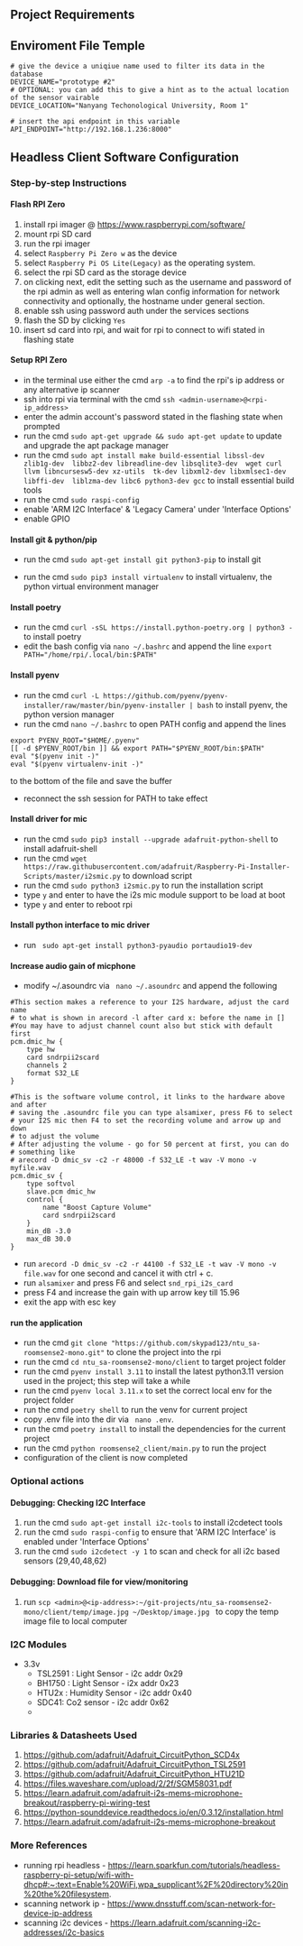 ## Project Requirements



## Enviroment File Temple

```
# give the device a uniqiue name used to filter its data in the database
DEVICE_NAME="prototype #2"
# OPTIONAL: you can add this to give a hint as to the actual location of the sensor vairable
DEVICE_LOCATION="Nanyang Techonological University, Room 1"

# insert the api endpoint in this variable
API_ENDPOINT="http://192.168.1.236:8000"
```

## Headless Client Software Configuration
### Step-by-step Instructions

#### Flash RPI Zero
  1. install rpi imager @ https://www.raspberrypi.com/software/
  2. mount rpi SD card
  3. run the rpi imager
  4. select `Raspberry Pi Zero w` as the device
  5. select `Raspberry Pi OS Lite(Legacy)` as the operating system.
  6. select the rpi SD card as the storage device
  7. on clicking next, edit the setting such as the username and password of the rpi admin as well as entering wlan config information for network connectivity
  and optionally, the hostname under general section.
  8. enable ssh using password auth under the services sections
  9. flash the SD by clicking `Yes`
  10.  insert sd card into rpi, and wait for rpi to connect to wifi stated in flashing state

#### Setup RPI Zero
  -  in the terminal use either the cmd ```arp -a``` to find the rpi's ip address or any alternative ip scanner 
  - ssh into rpi via terminal with the cmd ```ssh <admin-username>@<rpi-ip_address>```
  -  enter the admin account's password stated in the flashing state when prompted
  -  run the cmd ```sudo apt-get upgrade && sudo apt-get update``` to update and upgrade the apt package manager
  -  run the cmd ```sudo apt install make build-essential libssl-dev zlib1g-dev 
                libbz2-dev libreadline-dev libsqlite3-dev 
                wget curl llvm libncursesw5-dev xz-utils 
                tk-dev libxml2-dev libxmlsec1-dev libffi-dev 
                liblzma-dev libc6 python3-dev gcc``` to install essential build tools
  -  run the cmd ```sudo raspi-config```
  - enable 'ARM I2C Interface' & 'Legacy Camera' under 'Interface Options'
  - enable GPIO

  
#### Install git & python/pip
  - run the cmd ```sudo apt-get install git python3-pip``` to install git
  <!-- 18.   run the cmd ```sudo apt-get install python3-pip``` to install pip, the python package manager -->
  - run the cmd ```sudo pip3 install virtualenv``` to install virtualenv, the python virtual environment manager

#### Install poetry
  - run the cmd ```curl -sSL https://install.python-poetry.org | python3 -``` to install poetry
  - edit the bash config via `nano ~/.bashrc` and append the line `export PATH="/home/rpi/.local/bin:$PATH"`

#### Install pyenv
  -   run the cmd ```curl -L https://github.com/pyenv/pyenv-installer/raw/master/bin/pyenv-installer | bash``` to install pyenv, the python version manager 
  -  run the cmd ```nano ~/.bashrc``` to open PATH config and append the lines
  ``` 
  export PYENV_ROOT="$HOME/.pyenv"
[[ -d $PYENV_ROOT/bin ]] && export PATH="$PYENV_ROOT/bin:$PATH"
eval "$(pyenv init -)"
  eval "$(pyenv virtualenv-init -)" 
  ```
   to the bottom of the file and save the buffer
  -  reconnect the ssh session for PATH to take effect

#### Install driver for mic
  -    run the cmd ```sudo pip3 install --upgrade adafruit-python-shell``` to install adafruit-shell
  -    run the cmd ```wget https://raw.githubusercontent.com/adafruit/Raspberry-Pi-Installer-Scripts/master/i2smic.py``` to download script
  -    run the cmd ```sudo python3 i2smic.py``` to run the installation script
  -    type `y` and enter to have the i2s mic module support to be load at boot
  -    type `y` and enter to reboot rpi

####  Install python interface to mic driver
  -    run ``` sudo apt-get install python3-pyaudio portaudio19-dev```


#### Increase audio gain of micphone
- modify ~/.asoundrc via  ``` nano ~/.asoundrc``` and append the following

```
#This section makes a reference to your I2S hardware, adjust the card name
# to what is shown in arecord -l after card x: before the name in []
#You may have to adjust channel count also but stick with default first
pcm.dmic_hw {
	type hw
	card sndrpii2scard
	channels 2
	format S32_LE
}

#This is the software volume control, it links to the hardware above and after
# saving the .asoundrc file you can type alsamixer, press F6 to select
# your I2S mic then F4 to set the recording volume and arrow up and down
# to adjust the volume
# After adjusting the volume - go for 50 percent at first, you can do
# something like 
# arecord -D dmic_sv -c2 -r 48000 -f S32_LE -t wav -V mono -v myfile.wav
pcm.dmic_sv {
	type softvol
	slave.pcm dmic_hw
	control {
		name "Boost Capture Volume"
		card sndrpii2scard
	}
	min_dB -3.0
	max_dB 30.0
}
```
- run ```arecord -D dmic_sv -c2 -r 44100 -f S32_LE -t wav -V mono -v file.wav``` for one second and cancel it with ctrl + c.
- run `alsamixer` and press F6 and select ```snd_rpi_i2s_card```
- press F4 and increase the gain with up arrow key till 15.96
- exit the app with esc key


#### run the application
  - run the cmd ```git clone "https://github.com/skypad123/ntu_sa-roomsense2-mono.git"``` to clone the project into the rpi 
  - run the cmd ```cd ntu_sa-roomsense2-mono/client``` to target project folder
  - run the cmd ```pyenv install 3.11``` to install the latest python3.11 version used in the project; this step will take a while
  - run the cmd `pyenv local 3.11.x` to set the correct local env for the project folder
  - run the cmd `poetry shell` to run the venv for current project
  - copy .env file into the dir via ``` nano .env```.
  - run the cmd `poetry install` to install the dependencies for the current project
  - run the cmd `python roomsense2_client/main.py` to run the project
  - configuration of the client is now completed

### Optional actions

#### Debugging: Checking I2C Interface
  1.    run the cmd ```sudo apt-get install i2c-tools``` to install i2cdetect tools
  2.    run the cmd ```sudo raspi-config``` to ensure that 'ARM I2C Interface' is enabled under 'Interface Options'
  3.    run the cmd ```sudo i2cdetect -y 1``` to scan and check for all i2c based sensors (29,40,48,62)

#### Debugging: Download file for view/monitoring
  1. run  ```scp <admin>@<ip-address>:~/git-projects/ntu_sa-roomsense2-mono/client/temp/image.jpg ~/Desktop/image.jpg ``` to copy the temp image file to local computer


### I2C Modules
- 3.3v 
  - TSL2591 : Light Sensor - i2c addr  0x29
  - BH1750 : Light Sensor - i2x addr 0x23
  - HTU2x : Humidity Sensor - i2c addr 0x40
  - SDC41: Co2 sensor - i2c addr 0x62
  - 

### Libraries & Datasheets Used
1. https://github.com/adafruit/Adafruit_CircuitPython_SCD4x
2. https://github.com/adafruit/Adafruit_CircuitPython_TSL2591
3. https://github.com/adafruit/Adafruit_CircuitPython_HTU21D
4. https://files.waveshare.com/upload/2/2f/SGM58031.pdf
5. https://learn.adafruit.com/adafruit-i2s-mems-microphone-breakout/raspberry-pi-wiring-test
6. https://python-sounddevice.readthedocs.io/en/0.3.12/installation.html
7. https://learn.adafruit.com/adafruit-i2s-mems-microphone-breakout

### More References
- running rpi headless -
https://learn.sparkfun.com/tutorials/headless-raspberry-pi-setup/wifi-with-dhcp#:~:text=Enable%20WiFi,wpa_supplicant%2F%20directory%20in%20the%20filesystem.
- scanning network ip -
https://www.dnsstuff.com/scan-network-for-device-ip-address
- scanning i2c devices -
https://learn.adafruit.com/scanning-i2c-addresses/i2c-basics


